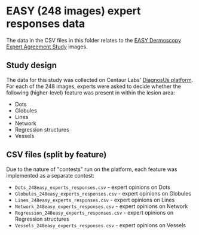 # EASY (248 images) expert responses data
The data in the CSV files in this folder relates to the
[EASY Dermoscopy Expert Agreement Study](https://api.isic-archive.com/collections/166/) images.

## Study design
The data for this study was collected on Centaur Labs' [DiagnosUs platform](https://www.diagnosus.com).
For each of the 248 images, experts were asked to decide whether the
following (higher-level) feature was present in within the lesion area:

- Dots
- Globules
- Lines
- Network
- Regression structures
- Vessels

## CSV files (split by feature)
Due to the nature of "contests" run on the platform, each feature was
implemented as a separate contest:

- ``Dots_248easy_experts_responses.csv`` - expert opinions on Dots
- ``Globules_248easy_experts_responses.csv`` - expert opinions on Globules
- ``Lines_248easy_experts_responses.csv`` - expert opinions on Lines
- ``Network_248easy_experts_responses.csv`` - expert opinions on Network
- ``Regression_248easy_experts_responses.csv`` - expert opinions on Regression structures
- ``Vessels_248easy_experts_responses.csv`` - expert opinions on Vessels

